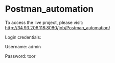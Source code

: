 # Postman_automation
To access the live project, please visit: http://34.93.206.118:8080/job/Postman_automation/

Login credentials:

Username: admin

Password: toor
